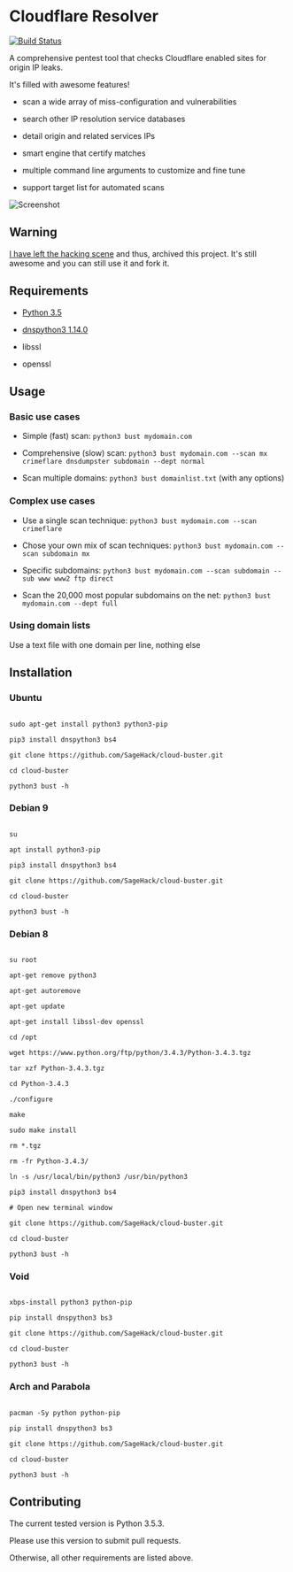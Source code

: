﻿# Cloudflare Resolver

[![Build Status](https://travis-ci.com/SageHack/cloud-buster.svg?branch=master)](https://travis-ci.com/SageHack/cloud-buster)

A comprehensive pentest tool that checks Cloudflare enabled sites for origin IP leaks.

It's filled with awesome features!

* scan a wide array of miss-configuration and vulnerabilities
* search other IP resolution service databases
* detail origin and related services IPs
* smart engine that certify matches
* multiple command line arguments to customize and fine tune
* support target list for automated scans

![Screenshot](/screenshot.png?raw=true "Usage example")

## Warning

[I have left the hacking scene](https://hacklair.cyberguerrilla.org/thanks-for-all-the-fish/) and thus, archived this project. It's still awesome and you can still use it and fork it.

## Requirements
 * [Python 3.5](https://www.python.org/downloads/release/python-350/)
 * [dnspython3 1.14.0](http://www.dnspython.org/kits3/1.14.0/)
 * libssl
 * openssl

## Usage

### Basic use cases
* Simple (fast) scan: `python3 bust mydomain.com`
* Comprehensive (slow) scan: `python3 bust mydomain.com --scan mx crimeflare dnsdumpster subdomain --dept normal`
* Scan multiple domains: `python3 bust domainlist.txt` (with any options)

### Complex use cases
* Use a single scan technique: `python3 bust mydomain.com --scan crimeflare`
* Chose your own mix of scan techniques: `python3 bust mydomain.com --scan subdomain mx`
* Specific subdomains: `python3 bust mydomain.com --scan subdomain --sub www www2 ftp direct`
* Scan the 20,000 most popular subdomains on the net: `python3 bust mydomain.com --dept full`

### Using domain lists
Use a text file with one domain per line, nothing else

## Installation

### Ubuntu
```
sudo apt-get install python3 python3-pip
pip3 install dnspython3 bs4
git clone https://github.com/SageHack/cloud-buster.git
cd cloud-buster
python3 bust -h
```

### Debian 9
```
su
apt install python3-pip
pip3 install dnspython3 bs4
git clone https://github.com/SageHack/cloud-buster.git
cd cloud-buster
python3 bust -h
```

### Debian 8
```
su root
apt-get remove python3
apt-get autoremove
apt-get update
apt-get install libssl-dev openssl
cd /opt
wget https://www.python.org/ftp/python/3.4.3/Python-3.4.3.tgz
tar xzf Python-3.4.3.tgz
cd Python-3.4.3
./configure
make
sudo make install
rm *.tgz
rm -fr Python-3.4.3/
ln -s /usr/local/bin/python3 /usr/bin/python3
pip3 install dnspython3 bs4
# Open new terminal window
git clone https://github.com/SageHack/cloud-buster.git
cd cloud-buster
python3 bust -h
```

### Void
```
xbps-install python3 python-pip
pip install dnspython3 bs3
git clone https://github.com/SageHack/cloud-buster.git
cd cloud-buster
python3 bust -h
```

### Arch and Parabola
```
pacman -Sy python python-pip
pip install dnspython3 bs3
git clone https://github.com/SageHack/cloud-buster.git
cd cloud-buster
python3 bust -h
```

## Contributing

The current tested version is Python 3.5.3.
Please use this version to submit pull requests.

Otherwise, all other requirements are listed above.
